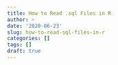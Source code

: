 ```yaml
---
title: How to Read .sql Files in R
author: ~
date: '2020-06-23'
slug: how-to-read-sql-files-in-r
categories: []
tags: []
draft: true
---
```


